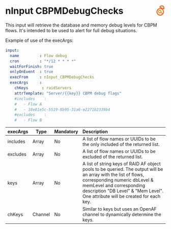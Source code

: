 # nInput CBPMDebugChecks <a href="/"><img align="right" src="images/logo.png"></a>

This input will retrieve the database and memory debug levels for CBPM flows. It's intended to be used to alert for full debug situations.

Example of use of the execArgs:

```yaml
input: 	
  name         : Flow debug 
  cron         : "*/12 * * * *"
  waitForFinish: true
  onlyOnEvent  : true
  execFrom     : nInput_CBPMDebugChecks
  execArgs     : 
    chKeys      : raidServers
    attrTemplate: "Server/{{key}} CBPM debug flags"
    #includes    :
    #   - Flow A
    #   - 18e81e5c-5519-8b95-31a6-e2271b2339b4
    #excludes    :
    #   - Flow B
``` 

| execArgs | Type | Mandatory | Description | 
| -------- | ---- | --------- |:----------- |
| includes | Array | No | A list of flow names or UUIDs to be the only included of the returned list. |
| excludes | Array | No | A list of flow names or UUIDs to be excluded of the returned list.
| keys | Array | No | A list of string keys of RAID AF object pools to be queried. The output will be an array with the list of flows, corresponding numeric dbLevel & memLevel and corresponding description "DB Level" & "Mem Level". One attribute will be created for each key. |
| chKeys | Channel | No | Similar to keys but uses an OpenAF channel to dynamically determine the keys. |
